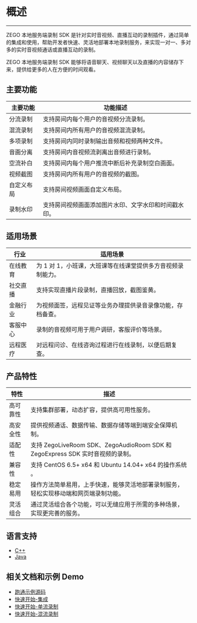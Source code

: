
# 概述
- - - 
ZEGO 本地服务端录制 SDK 是针对实时音视频、直播互动的录制插件，通过简单的集成和使用，帮助开发者快速、灵活地部署本地录制服务，来实现一对一、多对多的实时音视频通话或直播互动的录制。

ZEGO 本地服务端录制 SDK 能够将语音聊天、视频聊天以及直播的内容储存下来，提供给更多的人在方便的时间观看。

## 主要功能

| 主要功能 | 功能描述 | 
|--------|---------|
| 分流录制 | 支持房间内每个用户的音视频分流录制。 | 
| 混流录制 | 支持房间内所有用户的音视频混流录制。 |
| 多项录制 | 支持房间内同时录制输出音频和视频两种文件。 |
| 音画分离 | 支持房间内音视频流剥离出音频进行录制。 |
| 空流补白 | 支持房间内每个用户推流中断后补充录制空白画面。 |
| 视频截图 | 支持房间内所有用户的音视频的截图。 |
| 自定义布局 | 支持房间视频画面自定义布局。 |
| 录制水印 | 支持房间视频画面添加图片水印、文字水印和时间戳水印。 |

## 适用场景

| 行业 | 适用场景 | 
|------|--------|
| 在线教育 | 为 1 对 1，小班课，大班课等在线课堂提供多方音视频录制能力。 |
| 社交直播 | 支持实现直播片段录制，直播回放，截图鉴黄。 |
| 金融行业 | 为视频面签，远程见证等业务办理提供录音录像功能，存档备查。 |
| 客服中心 | 录制的音视频可用于用户调研，客服评价等场景。 |
| 远程医疗 | 对远程问诊、在线咨询过程进行在线录制，以便后期复查。 |

## 产品特性

| 特性 | 描述 |
|------|-----|
| 高可靠性 | 支持集群部署，动态扩容，提供高可用性服务。 |
| 高安全性 | 提供视频通话、数据传输、数据存储等端到端安全保障机制。 |
| 适配性 | 支持 ZegoLiveRoom SDK、ZegoAudioRoom SDK 和 ZegoExpress SDK 实时音视频的录制。 |
| 兼容性 | 支持 CentOS 6.5+ x64 和 Ubuntu 14.04+ x64 的操作系统 。|
| 稳定易用 | 操作方法简单易用，上手快速，能够灵活地部署录制服务，轻松实现移动端和网页端录制功能。 |
| 灵活组合 | 通过灵活组合各个功能，可以无缝应用于所需的多种场景，实现更完善的服务。 |

## 语言支持

- [C++](/local-recording-linux-cpp/overview)
- [Java](/local-recording-linux-java/overview)


## 相关文档和示例 Demo

- [跑通示例源码](/local-recording-linux-java/downloaddemo)
- [快速开始-集成](/local-recording-linux-java/integration/sdk-integration)
- [快速开始-单流录制](/local-recording-linux-java/integration/singlestreamrecording)
- [快速开始-混流录制](/local-recording-linux-java/integration/mixstreamrecording)

<Content />
